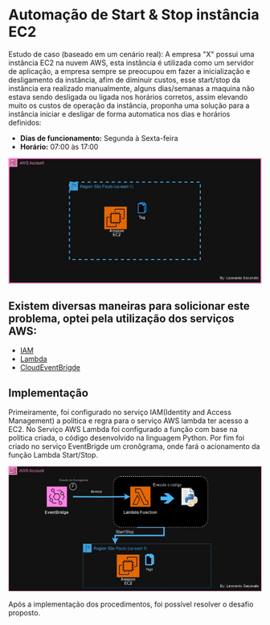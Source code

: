 # Automação de Start & Stop instância EC2

Estudo de caso (baseado em um cenário real): A empresa "X" possui uma instância EC2 na nuvem AWS, esta instância é utilizada como um servidor de aplicação, a empresa sempre se preocupou em fazer a inicialização e desligamento da instância, afim de diminuir custos, esse start/stop da instância era realizado manualmente, alguns dias/semanas a maquina não estava sendo desligada ou ligada nos horários corretos, assim elevando muito os custos de operação da instância, proponha uma solução para a instância iniciar e desligar de forma automatica nos dias e horários definidos:

* **Dias de funcionamento:** Segunda à Sexta-feira
* **Horário:** 07:00 às 17:00

![Diagrama Infraestrutura em Nuvem atual](img/InfractrutureEC2-atual.jpeg)

## Existem diversas maneiras para solicionar este problema, optei pela utilização dos serviços AWS:

 * [IAM](https://aws.amazon.com/pt/iam/)
 * [Lambda](https://aws.amazon.com/pt/lambda/?nc2=type_a) 
 * [CloudEventBrigde](https://aws.amazon.com/pt/eventbridge/)

## Implementação 

Primeiramente, foi configurado no serviço IAM(Identity and Access Management) a política e regra para o serviço AWS lambda ter acesso a EC2.
No Serviço AWS Lambda foi configurado a função com base na política criada, o código desenvolvido na linguagem Python. Por fim foi criado no serviço EventBrigde um cronôgrama, onde fará o acionamento da função Lambda Start/Stop.

![Diagrama Infraestrutura em Nuvem após as configurações da automação](img/InfractrutureEC2-automized.jpeg)

Após a implementação dos procedimentos, foi possível resolver o desafio proposto. 